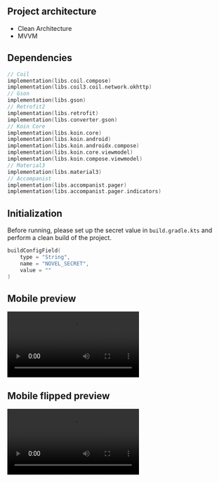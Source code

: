 ## Project architecture
- Clean Architecture
- MVVM

## Dependencies
```kotlin
// Coil
implementation(libs.coil.compose)
implementation(libs.coil3.coil.network.okhttp)
// Gson
implementation(libs.gson)
// Retrofit2
implementation(libs.retrofit)
implementation(libs.converter.gson)
// Koin Core
implementation(libs.koin.core)
implementation(libs.koin.android)
implementation(libs.koin.androidx.compose)
implementation(libs.koin.core.viewmodel)
implementation(libs.koin.compose.viewmodel)
// Material3
implementation(libs.material3)
// Accompanist
implementation(libs.accompanist.pager)
implementation(libs.accompanist.pager.indicators)
```

## Initialization
Before running, please set up the secret value in `build.gradle.kts` and perform a clean build of the project.
```kotlin
buildConfigField(
    type = "String",
    name = "NOVEL_SECRET",
    value = ""
)
```
## Mobile preview
![Mobile preview](./video-records/mobile-recording.mov)

## Mobile flipped preview
![Mobile flipped preview](./video-records/mobile-flipped-recording.mov)

